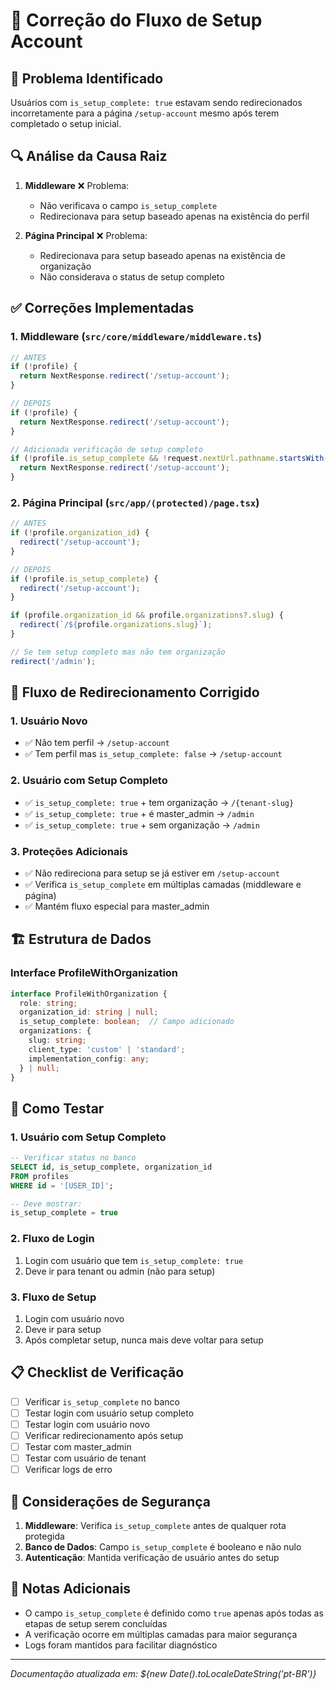 # 🔄 Correção do Fluxo de Setup Account

## 🎯 Problema Identificado

Usuários com `is_setup_complete: true` estavam sendo redirecionados incorretamente para a página `/setup-account` mesmo após terem completado o setup inicial.

## 🔍 Análise da Causa Raiz

1. **Middleware** ❌ Problema:
   - Não verificava o campo `is_setup_complete`
   - Redirecionava para setup baseado apenas na existência do perfil

2. **Página Principal** ❌ Problema:
   - Redirecionava para setup baseado apenas na existência de organização
   - Não considerava o status de setup completo

## ✅ Correções Implementadas

### 1. **Middleware (`src/core/middleware/middleware.ts`)**
```typescript
// ANTES
if (!profile) {
  return NextResponse.redirect('/setup-account');
}

// DEPOIS
if (!profile) {
  return NextResponse.redirect('/setup-account');
}

// Adicionada verificação de setup completo
if (!profile.is_setup_complete && !request.nextUrl.pathname.startsWith('/setup-account')) {
  return NextResponse.redirect('/setup-account');
}
```

### 2. **Página Principal (`src/app/(protected)/page.tsx`)**
```typescript
// ANTES
if (!profile.organization_id) {
  redirect('/setup-account');
}

// DEPOIS
if (!profile.is_setup_complete) {
  redirect('/setup-account');
}

if (profile.organization_id && profile.organizations?.slug) {
  redirect(`/${profile.organizations.slug}`);
}

// Se tem setup completo mas não tem organização
redirect('/admin');
```

## 🔄 Fluxo de Redirecionamento Corrigido

### 1. **Usuário Novo**
- ✅ Não tem perfil → `/setup-account`
- ✅ Tem perfil mas `is_setup_complete: false` → `/setup-account`

### 2. **Usuário com Setup Completo**
- ✅ `is_setup_complete: true` + tem organização → `/{tenant-slug}`
- ✅ `is_setup_complete: true` + é master_admin → `/admin`
- ✅ `is_setup_complete: true` + sem organização → `/admin`

### 3. **Proteções Adicionais**
- ✅ Não redireciona para setup se já estiver em `/setup-account`
- ✅ Verifica `is_setup_complete` em múltiplas camadas (middleware e página)
- ✅ Mantém fluxo especial para master_admin

## 🏗️ Estrutura de Dados

### Interface ProfileWithOrganization
```typescript
interface ProfileWithOrganization {
  role: string;
  organization_id: string | null;
  is_setup_complete: boolean;  // Campo adicionado
  organizations: {
    slug: string;
    client_type: 'custom' | 'standard';
    implementation_config: any;
  } | null;
}
```

## 🧪 Como Testar

### 1. **Usuário com Setup Completo**
```sql
-- Verificar status no banco
SELECT id, is_setup_complete, organization_id 
FROM profiles 
WHERE id = '[USER_ID]';

-- Deve mostrar:
is_setup_complete = true
```

### 2. **Fluxo de Login**
1. Login com usuário que tem `is_setup_complete: true`
2. Deve ir para tenant ou admin (não para setup)

### 3. **Fluxo de Setup**
1. Login com usuário novo
2. Deve ir para setup
3. Após completar setup, nunca mais deve voltar para setup

## 📋 Checklist de Verificação

- [ ] Verificar `is_setup_complete` no banco
- [ ] Testar login com usuário setup completo
- [ ] Testar login com usuário novo
- [ ] Verificar redirecionamento após setup
- [ ] Testar com master_admin
- [ ] Testar com usuário de tenant
- [ ] Verificar logs de erro

## 🔐 Considerações de Segurança

1. **Middleware**: Verifica `is_setup_complete` antes de qualquer rota protegida
2. **Banco de Dados**: Campo `is_setup_complete` é booleano e não nulo
3. **Autenticação**: Mantida verificação de usuário antes do setup

## 📝 Notas Adicionais

- O campo `is_setup_complete` é definido como `true` apenas após todas as etapas de setup serem concluídas
- A verificação ocorre em múltiplas camadas para maior segurança
- Logs foram mantidos para facilitar diagnóstico

---

*Documentação atualizada em: ${new Date().toLocaleDateString('pt-BR')}* 